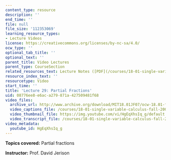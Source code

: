 ```yaml
---
content_type: resource
description: ''
end_time: ''
file: null
file_size: '112353069'
learning_resource_types:
- Lecture Videos
license: https://creativecommons.org/licenses/by-nc-sa/4.0/
ocw_type: ''
optional_tab_title: ''
optional_text: ''
parent_title: Video Lectures
parent_type: CourseSection
related_resources_text: Lecture Notes ([PDF](/courses/18-01-single-variable-calculus-fall-2006/resources/lec29))
resource_index_text: ''
resourcetype: Video
start_time: ''
title: 'Lecture 29: Partial Fractions'
uid: 08776ee8-e6ac-a279-871a-427509481f68
video_files:
  archive_url: http://www.archive.org/download/MIT18.01JF07/ocw-18.01-f07-lec29_300k.mp4
  video_captions_file: /courses/18-01-single-variable-calculus-fall-2006/8943759576d75f94abff94b55133e635_HgEqXhsIq_g.vtt
  video_thumbnail_file: https://img.youtube.com/vi/HgEqXhsIq_g/default.jpg
  video_transcript_file: /courses/18-01-single-variable-calculus-fall-2006/90dc902ab10bda5c322f4378f2556161_HgEqXhsIq_g.pdf
video_metadata:
  youtube_id: HgEqXhsIq_g
---
```


**Topics covered:** Partial fractions

**Instructor:** Prof. David Jerison

